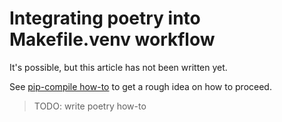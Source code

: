 # Integrating poetry into Makefile.venv workflow

It's possible, but this article has not been written yet.

See [pip-compile how-to](howto-pip-compile.md) to get a rough idea on how to
proceed.

> TODO: write poetry how-to
